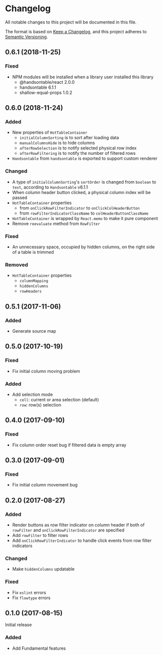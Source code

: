 # Changelog
All notable changes to this project will be documented in this file.

The format is based on [Keep a Changelog](https://keepachangelog.com/en/1.0.0/),
and this project adheres to [Semantic Versioning](https://semver.org/spec/v2.0.0.html).

## 0.6.1 (2018-11-25)

### Fixed

- NPM modules will be installed when a library user installed this library
  - @handsontable/react 2.0.0
  - handsontable 6.1.1
  - shallow-equal-props 1.0.2

## 0.6.0 (2018-11-24)

### Added

- New properties of `HotTableContainer`
  - `initialColumnSorting` is to sort after loading data
  - `manualColumnsHide` is to hide columns
  - `afterRowSelection` is to notify selected physical row index
  - `afterRowFiltering` is to notify the number of filtered rows
- `Handsontable` from `handsontable` is exported to support custom renderer

### Changed

- A type of `initialColumnSorting`'s `sortOrder` is changed from `boolean` to `text`, according to `Handsontable` v6.1.1
- When column header button clicked, a physical column index will be passed
- `HotTableContainer` properties
  - from `onClickRowFilterIndicator` to `onClickColHeaderButton`
  - from `rowFilterIndicatorClassName` to `colHeaderButtonClassName`
- `HotTableContainer` is wrapped by `React.memo` to make it pure component
- Remove `reevaluate` method from `RowFilter`

### Fixed

- An unnecessary space, occupied by hidden columns, on the right side of a table is trimmed

### Removed

- `HotTableContainer` properties
  - `columnMapping`
  - `hiddenColumns`
  - `rowHeaders`

## 0.5.1 (2017-11-06)

### Added

- Generate source map

## 0.5.0 (2017-10-19)

### Fixed

- Fix initial column moving problem

### Added

- Add selection mode
  - `cell`: current or area selection (default)
  - `row`: row(s) selection

## 0.4.0 (2017-09-10)

### Fixed

- Fix column order reset bug if filtered data is empty array

## 0.3.0 (2017-09-01)

### Fixed

- Fix initial column movement bug

## 0.2.0 (2017-08-27)

### Added

- Render buttons as row filter indicator on column header if both of `rowFilter` and `onClickRowFilterIndicator` are specified
- Add `rowFilter` to filter rows
- Add `onClickRowFilterIndicator` to handle click events from row filter indicators

### Changed

- Make `hiddenColumns` updatable

### Fixed

- Fix `eslint` errors
- Fix `flowtype` errors

## 0.1.0 (2017-08-15)

Initial release

### Added

- Add Fundamental features
